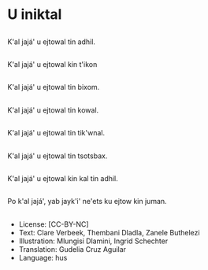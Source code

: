 # U iniktal

##
K'al jajá' u ejtowal tin adhil.

##
K'al jajá' u ejtowal kin t'ikon

##
K'al jajá' u ejtowal tin bixom.

##
K'al jajá' u ejtowal tin kowal.

##
K'al jajá' u ejtowal tin tik'wnal.

##
K'al jajá' u ejtowal tin tsotsbax.

##
K'al jajá' u ejtowal kin kal tin adhil.

##
Po k'al jajá', yab jayk'i' ne'ets ku ejtow kin juman.

##
* License: [CC-BY-NC]
* Text: Clare Verbeek, Thembani Dladla, Zanele Buthelezi
* Illustration: Mlungisi Dlamini, Ingrid Schechter
* Translation: Gudelia Cruz Aguilar
* Language: hus
